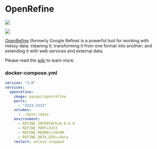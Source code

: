 OpenRefine
==========

[![](https://github.com/easypi/docker-openrefine/actions/workflows/build.yaml/badge.svg)](https://github.com/EasyPi/docker-openrefine)

[![](http://dockeri.co/image/easypi/openrefine)](https://hub.docker.com/r/easypi/openrefine)

[OpenRefine][1] (formerly Google Refine) is a powerful tool for working with messy
data: cleaning it; transforming it from one format into another; and extending
it with web services and external data.

Please read the [wiki][2] to learn more.

### docker-compose.yml

```yaml
version: "3.8"
services:
  openrefine:
    image: easypi/openrefine
    ports:
      - "3333:3333"
    volumes:
      - ./data:/data
    environment:
      - REFINE_INTERFACE=0.0.0.0
      - REFINE_PORT=3333
      - REFINE_MEMORY=1024M
      - REFINE_DATA_DIR=/data
    restart: unless-stopped
```

[1]: http://openrefine.org/index.html
[2]: https://github.com/OpenRefine/OpenRefine/wiki

